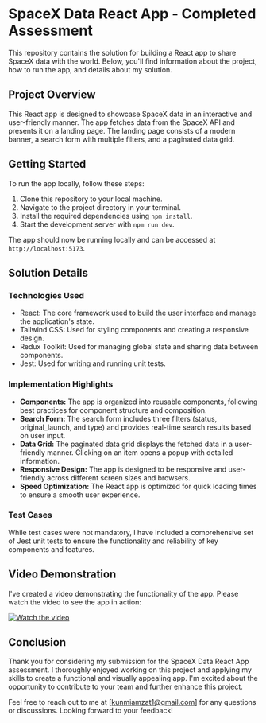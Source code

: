 # SpaceX Data React App - Completed Assessment

This repository contains the solution for building a React app to share SpaceX data with the world. Below, you'll find information about the project, how to run the app, and details about my solution.

## Project Overview

This React app is designed to showcase SpaceX data in an interactive and user-friendly manner. The app fetches data from the SpaceX API and presents it on a landing page. The landing page consists of a modern banner, a search form with multiple filters, and a paginated data grid.

## Getting Started

To run the app locally, follow these steps:

1. Clone this repository to your local machine.
2. Navigate to the project directory in your terminal.
3. Install the required dependencies using `npm install`.
4. Start the development server with `npm run dev`.

The app should now be running locally and can be accessed at `http://localhost:5173`.

## Solution Details

### Technologies Used

- React: The core framework used to build the user interface and manage the application's state.
- Tailwind CSS: Used for styling components and creating a responsive design.
- Redux Toolkit: Used for managing global state and sharing data between components.
- Jest: Used for writing and running unit tests.

### Implementation Highlights

- **Components:** The app is organized into reusable components, following best practices for component structure and composition.
- **Search Form:** The search form includes three filters (status, original_launch, and type) and provides real-time search results based on user input.
- **Data Grid:** The paginated data grid displays the fetched data in a user-friendly manner. Clicking on an item opens a popup with detailed information.
- **Responsive Design:** The app is designed to be responsive and user-friendly across different screen sizes and browsers.
- **Speed Optimization:** The React app is optimized for quick loading times to ensure a smooth user experience.

### Test Cases

While test cases were not mandatory, I have included a comprehensive set of Jest unit tests to ensure the functionality and reliability of key components and features.

## Video Demonstration

I've created a video demonstrating the functionality of the app. Please watch the video to see the app in action:

[![Watch the video](https://www.loom.com/share/a15a4ebb9a7b483685a6061c32e29abc?sid=9c50a915-eccf-441f-be84-69ffe3838782)](https://www.loom.com/share/a15a4ebb9a7b483685a6061c32e29abc?sid=9c50a915-eccf-441f-be84-69ffe3838782)

## Conclusion

Thank you for considering my submission for the SpaceX Data React App assessment. I thoroughly enjoyed working on this project and applying my skills to create a functional and visually appealing app. I'm excited about the opportunity to contribute to your team and further enhance this project.

Feel free to reach out to me at [kunmiamzat1@gmail.com] for any questions or discussions. Looking forward to your feedback!
